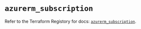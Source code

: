 # `azurerm_subscription`

Refer to the Terraform Registory for docs: [`azurerm_subscription`](https://registry.terraform.io/providers/hashicorp/azurerm/3.79.0/docs/resources/subscription).
